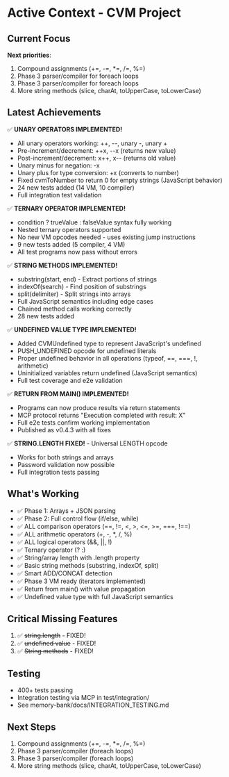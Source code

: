 # Active Context - CVM Project

## Current Focus
**Next priorities**:
1. Compound assignments (+=, -=, *=, /=, %=)
2. Phase 3 parser/compiler for foreach loops
3. Phase 3 parser/compiler for foreach loops
4. More string methods (slice, charAt, toUpperCase, toLowerCase)

## Latest Achievements
✅ **UNARY OPERATORS IMPLEMENTED!**
- All unary operators working: ++, --, unary -, unary +
- Pre-increment/decrement: ++x, --x (returns new value)
- Post-increment/decrement: x++, x-- (returns old value)
- Unary minus for negation: -x
- Unary plus for type conversion: +x (converts to number)
- Fixed cvmToNumber to return 0 for empty strings (JavaScript behavior)
- 24 new tests added (14 VM, 10 compiler)
- Full integration test validation

✅ **TERNARY OPERATOR IMPLEMENTED!**
- condition ? trueValue : falseValue syntax fully working
- Nested ternary operators supported
- No new VM opcodes needed - uses existing jump instructions
- 9 new tests added (5 compiler, 4 VM)
- All test programs now pass without errors

✅ **STRING METHODS IMPLEMENTED!**
- substring(start, end) - Extract portions of strings
- indexOf(search) - Find position of substrings
- split(delimiter) - Split strings into arrays
- Full JavaScript semantics including edge cases
- Chained method calls working correctly
- 28 new tests added

✅ **UNDEFINED VALUE TYPE IMPLEMENTED!**
- Added CVMUndefined type to represent JavaScript's undefined
- PUSH_UNDEFINED opcode for undefined literals
- Proper undefined behavior in all operations (typeof, ==, ===, !, arithmetic)
- Uninitialized variables return undefined (JavaScript semantics)
- Full test coverage and e2e validation

✅ **RETURN FROM MAIN() IMPLEMENTED!**
- Programs can now produce results via return statements
- MCP protocol returns "Execution completed with result: X"
- Full e2e tests confirm working implementation
- Published as v0.4.3 with all fixes

✅ **STRING.LENGTH FIXED!** - Universal LENGTH opcode
- Works for both strings and arrays
- Password validation now possible
- Full integration tests passing

## What's Working
- ✅ Phase 1: Arrays + JSON parsing
- ✅ Phase 2: Full control flow (if/else, while)
- ✅ ALL comparison operators (==, !=, <, >, <=, >=, ===, !==)
- ✅ ALL arithmetic operators (+, -, *, /, %)
- ✅ ALL logical operators (&&, ||, !)
- ✅ Ternary operator (? :)
- ✅ String/array length with .length property
- ✅ Basic string methods (substring, indexOf, split)
- ✅ Smart ADD/CONCAT detection
- ✅ Phase 3 VM ready (iterators implemented)
- ✅ Return from main() with value propagation
- ✅ Undefined value type with full JavaScript semantics

## Critical Missing Features
1. ✅ ~~string.length~~ - FIXED!
2. ✅ ~~undefined value~~ - FIXED!
3. ✅ ~~String methods~~ - FIXED!

## Testing
- 400+ tests passing
- Integration testing via MCP in test/integration/
- See memory-bank/docs/INTEGRATION_TESTING.md

## Next Steps
1. Compound assignments (+=, -=, *=, /=, %=)
2. Phase 3 parser/compiler (foreach loops)
3. Phase 3 parser/compiler (foreach loops)
4. More string methods (slice, charAt, toUpperCase, toLowerCase)